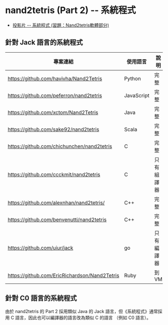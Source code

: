 # nand2tetris (Part 2) -- 系統程式

* [投影片 -- 系統程式 (習題：Nand2tetris軟體部分)](https://www.slideshare.net/ccckmit/nand2tetris-92010891) 

## 針對 Jack 語言的系統程式

專案連結                                  | 使用語言 | 說明
-----------------------------------------|--------|-------------------------
https://github.com/havivha/Nand2Tetris   | Python  | 完整
https://github.com/peferron/nand2tetris  | JavaScript | 完整
https://github.com/xctom/Nand2Tetris     | Java   | 完整
https://github.com/sake92/nand2tetris    | Scala  | 完整
https://github.com/chichunchen/nand2tetris | C    | 完整
https://github.com/ccckmit/nand2tetris   | C      | 只有組譯器
https://github.com/alexnhan/nand2tetris/ | C++    | 完整
https://github.com/benvenutti/nand2tetris | C++    | 完整
https://github.com/uiur/jack             | go     | 只有編譯器
https://github.com/EricRichardson/Nand2Tetris | Ruby | 到 VM

## 針對 C0 語言的系統程式

由於 nand2tetris 的 Part 2 採用類似 Java 的 Jack 語言，但《系統程式》通常採用 C 語言，因此也可以編譯器的語言改為類似 C 的語言 （例如 C0 語言）。




